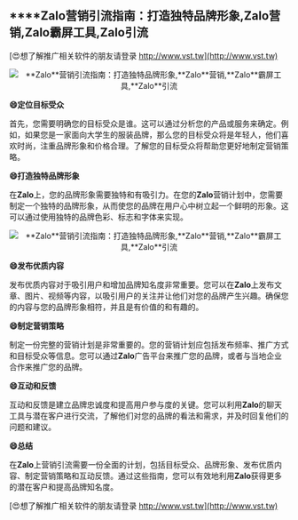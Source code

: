 ## ****Zalo**营销引流指南：打造独特品牌形象,**Zalo**营销,**Zalo**霸屏工具,**Zalo**引流**

[😍想了解推广相关软件的朋友请登录 http://www.vst.tw](http://www.vst.tw)

 <center><img src="https://vst.tw/MP4/tuiguang/png/8.png" alt="**Zalo**营销引流指南：打造独特品牌形象,**Zalo**营销,**Zalo**霸屏工具,**Zalo**引流"></center>

**😄定位目标受众**

首先，您需要明确您的目标受众是谁。这可以通过分析您的产品或服务来确定。例如，如果您是一家面向大学生的服装品牌，那么您的目标受众将是年轻人，他们喜欢时尚，注重品牌形象和价格合理。了解您的目标受众将帮助您更好地制定营销策略。

**😄打造独特品牌形象**

在**Zalo**上，您的品牌形象需要独特和有吸引力。在您的**Zalo**营销计划中，您需要制定一个独特的品牌形象，从而使您的品牌在用户心中树立起一个鲜明的形象。这可以通过使用独特的品牌色彩、标志和字体来实现。

 <center><img src="https://vst.tw/MP4/tuiguang/png/8.png" alt="**Zalo**营销引流指南：打造独特品牌形象,**Zalo**营销,**Zalo**霸屏工具,**Zalo**引流"></center>

**😄发布优质内容**

发布优质内容对于吸引用户和增加品牌知名度非常重要。您可以在**Zalo**上发布文章、图片、视频等内容，以吸引用户的关注并让他们对您的品牌产生兴趣。确保您的内容与您的品牌形象相符，并且是有价值的和有趣的。

**😄制定营销策略**

制定一份完整的营销计划是非常重要的。您的营销计划应包括发布频率、推广方式和目标受众等信息。您可以通过**Zalo**广告平台来推广您的品牌，或者与当地企业合作来推广您的品牌。

**😄互动和反馈**

互动和反馈是建立品牌忠诚度和提高用户参与度的关键。您可以利用**Zalo**的聊天工具与潜在客户进行交流，了解他们对您的品牌的看法和需求，并及时回复他们的问题和建议。

**😄总结**

在**Zalo**上营销引流需要一份全面的计划，包括目标受众、品牌形象、发布优质内容、制定营销策略和互动反馈。通过这些指南，您可以有效地利用**Zalo**获得更多的潜在客户和提高品牌知名度。

[😍想了解推广相关软件的朋友请登录 http://www.vst.tw](http://www.vst.tw)



